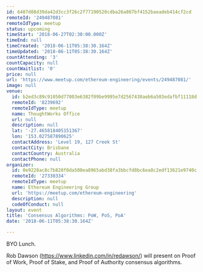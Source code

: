 ```yaml
---
id: 6407d08d39da42d3cc3f26c2f77190520cdba26a087bf4152baeadeb414cf2cd
remoteId: '249487081'
remoteIdType: meetup
status: upcoming
timeStart: '2018-06-27T02:30:00.000Z'
timeEnd: null
timeCreated: '2018-06-11T05:38:30.164Z'
timeUpdated: '2018-06-11T05:38:30.164Z'
countAttending: '3'
countCapacity: null
countWaitlist: '0'
price: null
url: 'https://www.meetup.com/ethereum-engineering/events/249487081/'
image: null
venue:
  id: b2ed3c89c91050d77803e6382f09be9995e7d2567438aeb6a503edafbf11118d
  remoteId: '8239692'
  remoteIdType: meetup
  name: ThoughtWorks Office
  url: null
  description: null
  lat: '-27.465818405151367'
  lon: '153.027587890625'
  contactAddress: 'Level 19, 127 Creek St'
  contactCity: Brisbane
  contactCountry: Australia
  contactPhone: null
organizer:
  id: 0e9228ac8c7b820f0da500ea8965abd38fa3bbcfd8bc6ea8c2edf13621e9740c
  remoteId: '27330334'
  remoteIdType: meetup
  name: Ethereum Engineering Group
  url: 'https://meetup.com/ethereum-engineering'
  description: null
  codeOfConduct: null
layout: event
title: 'Consensus Algorithms: PoW, PoS, PoA'
date: '2018-06-11T05:38:30.164Z'

---
```

<p>BYO Lunch.</p> <p>Rob Dawson (<a href="https://www.linkedin.com/in/redawson/" class="linkified">https://www.linkedin.com/in/redawson/</a>) will present on Proof of Work, Proof of Stake, and Proof of Authority consensus algorithms.</p>
